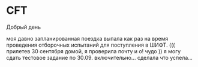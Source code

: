 # CFT

Добрый день

моя давно запланированная поездка выпала как раз на время проведения отборочных испытаний для поступления в ШИФТ. (((
прилетев 30 сентября домой, я проверила почту и о! чудо )) я могу сдать тестовое задание по 30.09. включительно... сделала что успела...
